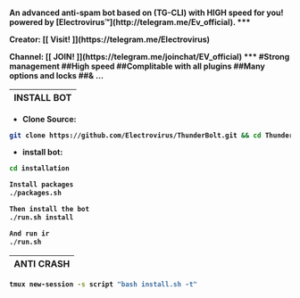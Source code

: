 <h4>An advanced anti-spam bot based on (TG-CLI) with HIGH speed for you!  powered by [Electrovirus™](http://telegram.me/Ev_official).
***
<p align="left">Creator: [[ Visit! ]](https://telegram.me/Electrovirus)
<p align="left">Channel: [[ JOIN! ]](https://telegram.me/joinchat/EV_official)
***
#Strong management
##High speed 
##Complitable with all plugins
##Many options and locks
##& ...

| INSTALL BOT |
|:-----------------------|
- <p align="left">Clone Source:
```sh
git clone https://github.com/Electrovirus/ThunderBolt.git && cd ThunderBolt
```
- <p align="left">install bot:
```sh
cd installation

Install packages
./packages.sh

Then install the bot
./run.sh install

And run ir
./run.sh

```
| ANTI CRASH |
|:-----------------------|
```sh
tmux new-session -s script "bash install.sh -t"
```
